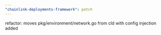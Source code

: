 ```yaml
---
"chainlink-deployments-framework": patch
---
```


refactor: moves pkg/environment/network.go from cld with config injection added
